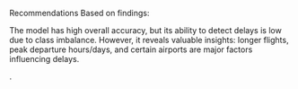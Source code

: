 Recommendations Based on findings:

The model has high overall accuracy, but its ability to detect delays is low due to class imbalance.
However, it reveals valuable insights: longer flights, peak departure hours/days, and certain airports are major factors influencing delays. 

.
